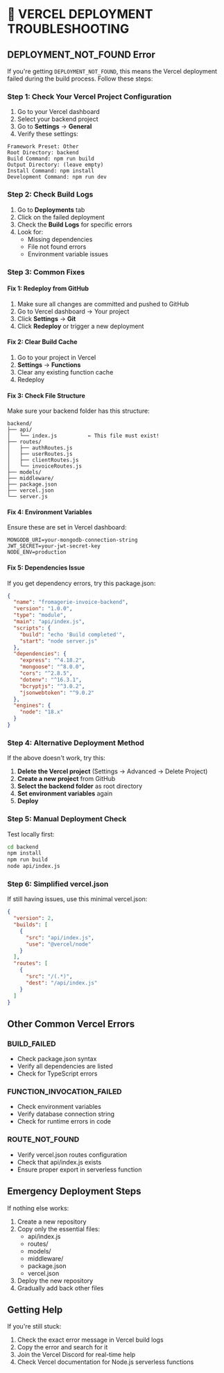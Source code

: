 # 🚨 VERCEL DEPLOYMENT TROUBLESHOOTING

## DEPLOYMENT_NOT_FOUND Error

If you're getting `DEPLOYMENT_NOT_FOUND`, this means the Vercel deployment failed during the build process. Follow these steps:

### Step 1: Check Your Vercel Project Configuration

1. Go to your Vercel dashboard
2. Select your backend project
3. Go to **Settings** → **General**
4. Verify these settings:

```
Framework Preset: Other
Root Directory: backend
Build Command: npm run build
Output Directory: (leave empty)
Install Command: npm install
Development Command: npm run dev
```

### Step 2: Check Build Logs

1. Go to **Deployments** tab
2. Click on the failed deployment
3. Check the **Build Logs** for specific errors
4. Look for:
   - Missing dependencies
   - File not found errors
   - Environment variable issues

### Step 3: Common Fixes

#### Fix 1: Redeploy from GitHub

1. Make sure all changes are committed and pushed to GitHub
2. Go to Vercel dashboard → Your project
3. Click **Settings** → **Git**
4. Click **Redeploy** or trigger a new deployment

#### Fix 2: Clear Build Cache

1. Go to your project in Vercel
2. **Settings** → **Functions**
3. Clear any existing function cache
4. Redeploy

#### Fix 3: Check File Structure

Make sure your backend folder has this structure:

```
backend/
├── api/
│   └── index.js          ← This file must exist!
├── routes/
│   ├── authRoutes.js
│   ├── userRoutes.js
│   ├── clientRoutes.js
│   └── invoiceRoutes.js
├── models/
├── middleware/
├── package.json
├── vercel.json
└── server.js
```

#### Fix 4: Environment Variables

Ensure these are set in Vercel dashboard:

```
MONGODB_URI=your-mongodb-connection-string
JWT_SECRET=your-jwt-secret-key
NODE_ENV=production
```

#### Fix 5: Dependencies Issue

If you get dependency errors, try this package.json:

```json
{
  "name": "fromagerie-invoice-backend",
  "version": "1.0.0",
  "type": "module",
  "main": "api/index.js",
  "scripts": {
    "build": "echo 'Build completed'",
    "start": "node server.js"
  },
  "dependencies": {
    "express": "^4.18.2",
    "mongoose": "^8.0.0",
    "cors": "^2.8.5",
    "dotenv": "^16.3.1",
    "bcryptjs": "^3.0.2",
    "jsonwebtoken": "^9.0.2"
  },
  "engines": {
    "node": "18.x"
  }
}
```

### Step 4: Alternative Deployment Method

If the above doesn't work, try this:

1. **Delete the Vercel project** (Settings → Advanced → Delete Project)
2. **Create a new project** from GitHub
3. **Select the backend folder** as root directory
4. **Set environment variables** again
5. **Deploy**

### Step 5: Manual Deployment Check

Test locally first:

```bash
cd backend
npm install
npm run build
node api/index.js
```

### Step 6: Simplified vercel.json

If still having issues, use this minimal vercel.json:

```json
{
  "version": 2,
  "builds": [
    {
      "src": "api/index.js",
      "use": "@vercel/node"
    }
  ],
  "routes": [
    {
      "src": "/(.*)",
      "dest": "/api/index.js"
    }
  ]
}
```

## Other Common Vercel Errors

### BUILD_FAILED

- Check package.json syntax
- Verify all dependencies are listed
- Check for TypeScript errors

### FUNCTION_INVOCATION_FAILED

- Check environment variables
- Verify database connection string
- Check for runtime errors in code

### ROUTE_NOT_FOUND

- Verify vercel.json routes configuration
- Check that api/index.js exists
- Ensure proper export in serverless function

## Emergency Deployment Steps

If nothing else works:

1. Create a new repository
2. Copy only the essential files:
   - api/index.js
   - routes/
   - models/
   - middleware/
   - package.json
   - vercel.json
3. Deploy the new repository
4. Gradually add back other files

## Getting Help

If you're still stuck:

1. Check the exact error message in Vercel build logs
2. Copy the error and search for it
3. Join the Vercel Discord for real-time help
4. Check Vercel documentation for Node.js serverless functions
